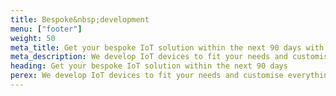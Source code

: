 ```yaml
---
title: Bespoke&nbsp;development
menu: ["footer"]
weight: 50
meta_title: Get your bespoke IoT solution within the next 90 days with HARDWARIO
meta_description: We develop IoT devices to fit your needs and customise everything from the technical solution to the branded product casing. Get ready to connect your world.
heading: Get your bespoke IoT solution within the next 90 days
perex: We develop IoT devices to fit your needs and customise everything from the technical solution to the branded product casing. Get ready to connect your world.
---
```

